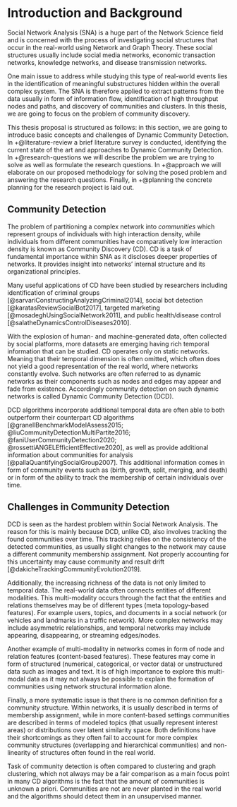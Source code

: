 # Introduction and Background

Social Network Analysis (SNA) is a huge part of the Network Science field and is concerned with the process of investigating social structures that occur in the real-world using Network and Graph Theory. These social structures usually include social media networks, economic transaction networks, knowledge networks, and disease transmission networks.

One main issue to address while studying this type of real-world events lies in the identification of meaningful substructures hidden within the overall complex system. The SNA is therefore applied to extract patterns from the data usually in form of information flow, identification of high throughput nodes and paths, and discovery of communities and clusters. In this thesis, we are going to focus on the problem of community discovery.

This thesis proposal is structured as follows: in this section, we are going to introduce basic concepts and challenges of Dynamic Community Detection. In +@literature-review a brief literature survey is conducted, identifying the current state of the art and approaches to Dynamic Community Detection. In +@research-questions we will describe the problem we are trying to solve as well as formulate the research questions. In +@approach we will elaborate on our proposed methodology for solving the posed problem and answering the research questions. Finally, in +@planning the concrete planning for the research project is laid out.

## Community Detection

The problem of partitioning a complex network into *communities* which represent groups of individuals with high interaction density, while individuals from different communities have comparatively low interaction density is known as Community Discovery (CD). CD is a task of fundamental importance within SNA as it discloses deeper properties of networks. It provides insight into networks’ internal structure and its organizational principles.

Many useful applications of CD have been studied by researchers including identification of criminal groups [@sarvariConstructingAnalyzingCriminal2014], social bot detection [@karatasReviewSocialBot2017], targeted marketing [@mosadeghUsingSocialNetwork2011], and public health/disease control [@salatheDynamicsControlDiseases2010].

With the explosion of human- and machine-generated data, often collected by social platforms, more datasets are emerging having rich temporal information that can be studied. CD operates only on static networks. Meaning that their temporal dimension is often omitted, which often does not yield a good representation of the real world, where networks constantly evolve. Such networks are often referred to as dynamic networks as their components such as nodes and edges may appear and fade from existence. Accordingly community detection on such dynamic networks is called Dynamic Community Detection (DCD).

DCD algorithms incorporate additional temporal data are often able to both outperform their counterpart CD algorithms [@granellBenchmarkModelAssess2015; @liuCommunityDetectionMultiPartite2016; @faniUserCommunityDetection2020; @rossettiANGELEfficientEffective2020], as well as provide additional information about communities for analysis [@pallaQuantifyingSocialGroup2007]. This additional information comes in form of community events such as (birth, growth, split, merging, and death) or in form of the ability to track the membership of certain individuals over time.

## Challenges in Community Detection

DCD is seen as the hardest problem within Social Network Analysis. The reason for this is mainly because DCD, unlike CD, also involves tracking the found communities over time. This tracking relies on the consistency of the detected communities, as usually slight changes to the network may cause a different community membership assignment. Not properly accounting for this uncertainty may cause community and result drift [@dakicheTrackingCommunityEvolution2019].

Additionally, the increasing richness of the data is not only limited to temporal data. The real-world data often connects entities of different modalities. This multi-modality occurs through the fact that the entities and relations themselves may be of different types (meta topology-based features). For example users, topics, and documents in a social network (or vehicles and landmarks in a traffic network). More complex networks may include asymmetric relationships, and temporal networks may include appearing, disappearing, or streaming edges/nodes.

Another example of multi-modality in networks comes in form of node and relation features (content-based features). These features may come in form of structured (numerical, categorical, or vector data) or unstructured data such as images and text. It is of high importance to explore this multi-modal data as it may not always be possible to explain the formation of communities using network structural information alone.

Finally, a more systematic issue is that there is no common definition for a community structure. Within networks, it is usually described in terms of membership assignment, while in more content-based settings communities are described in terms of modeled topics (that usually represent interest areas) or distributions over latent similarity space. Both definitions have their shortcomings as they often fail to account for more complex community structures (overlapping and hierarchical communities) and non-linearity of structures often found in the real world.

Task of community detection is often compared to clustering and graph clustering, which not always may be a fair comparison as a main focus point in many CD algorithms is the fact that the amount of communities is unknown a priori. Communities are not are never planted in the real world and the algorithms should detect them in an unsupervised manner.


